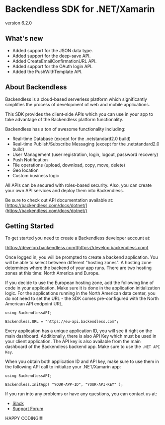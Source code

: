 # Backendless SDK for .NET/Xamarin

version 6.2.0
## What's new
* Added support for the JSON data type.
* Added support for the deep-save API.
* Added CreateEmailConfirmationURL API.
* Added support for the OAuth login API.
* Added the PushWithTemplate API.

## About Backendless
Backendless is a cloud-based serverless platform which significantly
simplifies the process of development of web and mobile applications.

This SDK provides the client-side APIs which you can use in your app
to take advantage of the Backendless platform functionality.

Backendless has a ton of awesome functionality including:
* Real-time Database (except for the .netstandard2.0 build)
* Real-time Publish/Subscribe Messaging (except for the .netstandard2.0 build)
* User Management (user registration, login, logout, password recovery)
* Push Notification
* File operations (upload, download, copy, move, delete)
* Geo location
* Custom business logic
 
All APIs can be secured with roles-based security. Also, you can create
your own API services and deploy them into Backendless.

Be sure to check out API documentation available at:
[https://backendless.com/docs/dotnet/](https://backendless.com/docs/dotnet/)

## Getting Started
To get started you need to create a Backendless developer account at:

[https://develop.backendless.com](https://develop.backendless.com)
                
Once logged in, you will be prompted to create a backend application. 
You will be able to select between different "hosting zones". A hosting
zone determines where the backend of your app runs. There are two hosting
zones at this time: North America and Europe.

If you decide to use the European hosting zone, add the following line of code 
in your application. Make sure it is done in the application initialization logic.
For the applications running in the North American data center, you do not need 
to set the URL - the SDK comes pre-configured with the North American API endpoint URL.

```
using BackendlessAPI;

Backendless.URL = "https://eu-api.backendless.com";
```

Every application has a unique application ID, you will see it right 
on the main dashboard. Additionally, there is also API Key which must
be used in your client application. The API key is also available
from the main dashboard of the Backendless backend app. Make sure to use
the `.NET API Key`. 

When you obtain both application ID and API key, make sure to use them
in the following API call to initialize your .NET/Xamarin app:
```
using BackendlessAPI;

Backendless.InitApp( "YOUR-APP-ID", "YOUR-API-KEY" );
```

If you run into any problems or have any questions, you can contact us at:
* [Slack](http://slack.backendless.com)
* [Support Forum](http://support.backendless.com)
   
HAPPY CODING!!!!